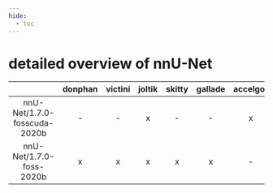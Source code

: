 ```yaml
---
hide:
  - toc
---
```


detailed overview of nnU-Net
============================

| |donphan|victini|joltik|skitty|gallade|accelgor|swalot|doduo|
| :---: | :---: | :---: | :---: | :---: | :---: | :---: | :---: | :---: |
|nnU-Net/1.7.0-fosscuda-2020b|-|-|x|-|-|x|-|-|
|nnU-Net/1.7.0-foss-2020b|x|x|x|x|x|-|x|x|
